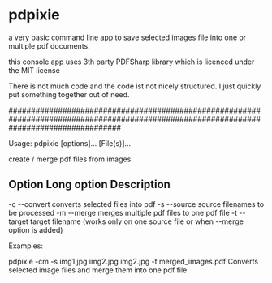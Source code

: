 # pdpixie

a very basic command line app to save selected images file into one or multiple pdf documents.

this console app uses 3th party PDFSharp library which is licenced under the MIT license

There is not much code and the code ist not nicely structured. I just quickly put something together out of need.

#########################################################################################################################################

Usage: pdpixie [options]... [File(s)]...

create / merge pdf files from images

  Option	Long option		Description
  -------------------------------------------------
  -c		--convert		converts selected files into pdf
  -s		--source		source filenames to be processed
  -m		--merge			merges multiple pdf files to one pdf file
  -t		--target		target filename (works only on one source file or when --merge option is added)


Examples:

  pdpixie -cm -s img1.jpg img2.jpg img2.jpg -t merged_images.pdf	Converts selected image files and merge them into one pdf file


